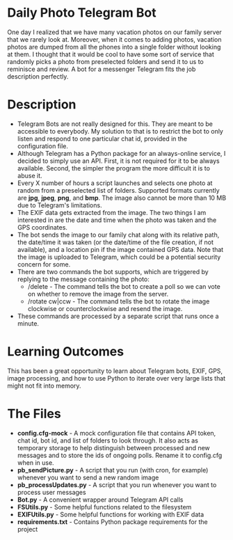 # Daily Photo Telegram Bot
One day I realized that we have many vacation photos on our family server that we rarely look at. Moreover, when it comes to adding photos, vacation photos are dumped from all the phones into a single folder without looking at them. I thought that it would be cool to have some sort of service that randomly picks a photo from preselected folders and send it to us to reminisce and review. A bot for a messenger Telegram fits the job description perfectly.

# Description
- Telegram Bots are not really designed for this. They are meant to be accessible to everybody. My solution to that is to restrict the bot to only listen and respond to one particular chat id, provided in the configuration file.
- Although Telegram has a Python package for an always-online service, I decided to simply use an API. First, it is not required for it to be always available. Second, the simpler the program the more difficult it is to abuse it.
- Every X number of hours a script launches and selects one photo at random from a preselected list of folders. Supported formats currently are **jpg**, **jpeg**, **png**, and **bmp**. The image also cannot be more than 10 MB due to Telegram's limitations.
- The EXIF data gets extracted from the image. The two things I am interested in are the date and time when the photo was taken and the GPS coordinates.
- The bot sends the image to our family chat along with its relative path, the date/time it was taken (or the date/time of the file creation, if not available), and a location pin if the image contained GPS data. Note that the image is uploaded to Telegram, which could be a potential security concern for some.
- There are two commands the bot supports, which are triggered by replying to the message containing the photo:
  - /delete - The command tells the bot to create a poll so we can vote on whether to remove the image from the server.
  - /rotate cw|ccw - The command tells the bot to rotate the image clockwise or counterclockwise and resend the image.
- These commands are processed by a separate script that runs once a minute.

# Learning Outcomes
This has been a great opportunity to learn about Telegram bots, EXIF, GPS, image processing, and how to use Python to iterate over very large lists that might not fit into memory.

# The Files
- **config.cfg-mock** - A mock configuration file that contains API token, chat id, bot id, and list of folders to look through. It also acts as temporary storage to help distinguish between processed and new messages and to store the ids of ongoing polls. Rename it to config.cfg when in use.
- **pb_sendPicture.py** - A script that you run (with cron, for example) whenever you want to send a new random image
- **pb_processUpdates.py** - A script that you run whenever you want to process user messages
- **Bot.py** - A convenient wrapper around Telegram API calls
- **FSUtils.py** - Some helpful functions related to the filesystem
- **EXIFUtils.py** - Some helpful functions for working with EXIF data
- **requirements.txt** - Contains Python package requirements for the project

